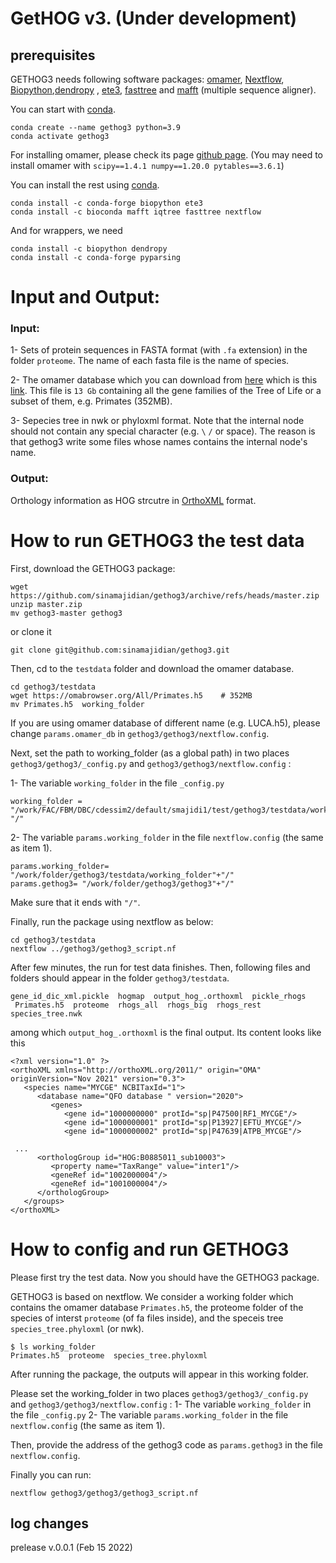 GetHOG v3. (Under development)
======



## prerequisites

GETHOG3 needs following software packages:  [omamer](https://github.com/DessimozLab/omamer),  [Nextflow](https://nextflow.io/),
[Biopython](https://github.com/biopython/biopython),[dendropy](https://dendropy.org/) , [ete3](http://etetoolkit.org), [fasttree](http://www.microbesonline.org/fasttree/)
and [mafft](http://mafft.cbrc.jp/alignment/software/) (multiple sequence aligner).

You can start with [conda](https://docs.conda.io/en/latest/miniconda.html).
```
conda create --name gethog3 python=3.9
conda activate gethog3
```
For installing omamer, please check its page [github page](https://github.com/DessimozLab/omamer). (You may need to install omamer with `scipy==1.4.1 numpy==1.20.0 pytables==3.6.1`)

You can install the rest using [conda](https://docs.conda.io/en/latest/miniconda.html).
```
conda install -c conda-forge biopython ete3  
conda install -c bioconda mafft iqtree fasttree nextflow
```
And for wrappers, we need
``` 
conda install -c biopython dendropy
conda install -c conda-forge pyparsing
```


# Input and Output: 

### Input: 
1- Sets of protein sequences in FASTA format (with `.fa` extension) in the folder `proteome`. The name of each fasta file is the name of species.

2- The omamer database which you can download from [here](https://omabrowser.org/oma/current/) which is this [link](https://omabrowser.org/All/LUCA.h5). 
This file is `13 Gb` containing all the gene families of the Tree of Life or a subset of them, e.g. Primates (352MB). 

3- Sepecies tree in nwk or phyloxml format. Note that the internal node should not contain any special character (e.g. `\`  `/` or space). 
The reason is that gethog3 write some files whose names contains the internal node's name. 

### Output:
Orthology information as HOG strcutre in [OrthoXML](https://orthoxml.org/) format.




# How to run GETHOG3 the test data
First, download the GETHOG3 package:
```
wget https://github.com/sinamajidian/gethog3/archive/refs/heads/master.zip
unzip master.zip
mv gethog3-master gethog3
```
or clone it 
```
git clone git@github.com:sinamajidian/gethog3.git
```
Then, cd to the `testdata` folder and download the omamer database.
```
cd gethog3/testdata
wget https://omabrowser.org/All/Primates.h5    # 352MB
mv Primates.h5  working_folder 
```
If you are using omamer database of different name (e.g. LUCA.h5), please change `params.omamer_db` in `gethog3/gethog3/nextflow.config`. 


Next, set the path to working_folder (as a global path) in two places `gethog3/gethog3/_config.py` and `gethog3/gethog3/nextflow.config` :

1- The variable `working_folder` in the file `_config.py`
```
working_folder = "/work/FAC/FBM/DBC/cdessim2/default/smajidi1/test/gethog3/testdata/working_folder"+ "/"
```
2- The variable `params.working_folder` in the file `nextflow.config` (the same as item 1).
```
params.working_folder= "/work/folder/gethog3/testdata/working_folder"+"/"
params.gethog3= "/work/folder/gethog3/gethog3"+"/"
```
Make sure that it ends with `"/"`.

Finally, run the package using nextflow as below:
```
cd gethog3/testdata
nextflow ../gethog3/gethog3_script.nf
```

After few minutes, the run for test data finishes. Then, following files and folders should appear in the folder `gethog3/testdata`.
```
gene_id_dic_xml.pickle  hogmap  output_hog_.orthoxml  pickle_rhogs 
 Primates.h5  proteome  rhogs_all  rhogs_big  rhogs_rest  species_tree.nwk
```
among which `output_hog_.orthoxml` is the final output. Its content looks like this

```
<?xml version="1.0" ?>
<orthoXML xmlns="http://orthoXML.org/2011/" origin="OMA" originVersion="Nov 2021" version="0.3">
   <species name="MYCGE" NCBITaxId="1">
      <database name="QFO database " version="2020">
         <genes>
            <gene id="1000000000" protId="sp|P47500|RF1_MYCGE"/>
            <gene id="1000000001" protId="sp|P13927|EFTU_MYCGE"/>
            <gene id="1000000002" protId="sp|P47639|ATPB_MYCGE"/>
            
 ...
      <orthologGroup id="HOG:B0885011_sub10003">
         <property name="TaxRange" value="inter1"/>
         <geneRef id="1002000004"/>
         <geneRef id="1001000004"/>
      </orthologGroup>
   </groups>
</orthoXML>
```



# How to config and run GETHOG3
Please first try the test data. Now you should have the GETHOG3 package.

GETHOG3 is based on nextflow. We consider a working folder which contains the omamer database `Primates.h5`,
the proteome folder of the species of interst `proteome` (of fa files inside),
and the speceis tree `species_tree.phyloxml` (or nwk).
```
$ ls working_folder
Primates.h5  proteome  species_tree.phyloxml
```
After running the package, the outputs will appear in this working folder.  

Please set the working_folder in two places `gethog3/gethog3/_config.py` and `gethog3/gethog3/nextflow.config` :
1- The variable `working_folder` in the file `_config.py`
2- The variable `params.working_folder` in the file `nextflow.config` (the same as item 1).

Then, provide the address of the gethog3 code as `params.gethog3` in the file `nextflow.config`.

Finally you can run:
```
nextflow gethog3/gethog3/gethog3_script.nf
```


## log changes

prelease v.0.0.1  (Feb 15 2022)
